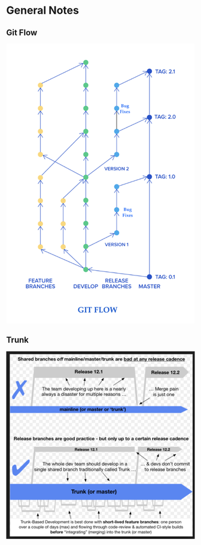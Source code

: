 # General Notes

## Git Flow
![Git Flow](images/gitflow.png?raw=true "Git Flow")

## Trunk
![Trunk](images/trunk.png?raw=true "Trunk")
